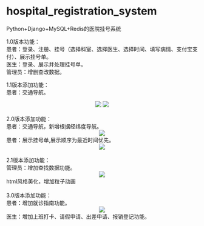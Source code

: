 # hospital_registration_system
Python+Django+MySQL+Redis的医院挂号系统

1.0版本功能：<br>
患者：登录、注册、挂号（选择科室、选择医生、选择时间、填写病情、支付宝支付）、展示挂号单。<br>
医生：登录、展示并处理挂号单。<br>
管理员：增删查改数据。<br>

1.1版本添加功能：<br>
患者：交通导航。<br>
<div align="center">
  <img src="https://github.com/zhengpujia/SJTU-CS3604/blob/main/picture/navigation1.png">
  <img src="https://github.com/zhengpujia/SJTU-CS3604/blob/main/picture/navigation2.png">
</div>
<br>
2.0版本添加功能：<br>
患者：交通导航，新增根据经纬度导航。<br>
<div align="center">
  <img src="https://github.com/zhengpujia/SJTU-CS3604/blob/main/picture/navigation3.png">
</div>
患者：展示挂号单,展示顺序为最近时间优先。<br>
<div align="center">
  <img src="https://github.com/zhengpujia/SJTU-CS3604/blob/main/picture/registration.png">
</div>
<br>
2.1版本添加功能：<br>
管理员：增加查找数据功能。<br>
<div align="center">
  <img src="https://github.com/zhengpujia/SJTU-CS3604/blob/main/picture/admin_view.png">
</div>
html风格美化，增加粒子动画<br>
<br>
3.0版本添加功能：<br>
患者：增加就诊指南功能。<br>
<div align="center">
  <img src="https://github.com/zhengpujia/SJTU-CS3604/blob/main/picture/guide.png">
</div>
医生：增加上班打卡、请假申请、出差申请、报销登记功能。<br>

